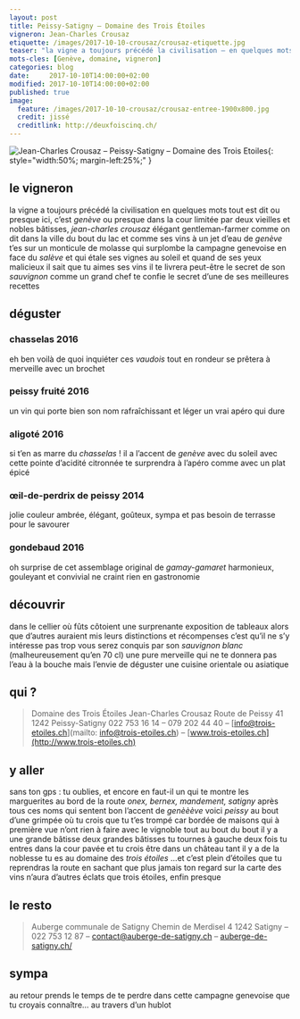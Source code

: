 ```yaml
---
layout: post
title: Peissy-Satigny — Domaine des Trois Étoiles
vigneron: Jean-Charles Crousaz
etiquette: /images/2017-10-10-crousaz/crousaz-etiquette.jpg
teaser: "la vigne a toujours précédé la civilisation – en quelques mots tout est dit ou presque – ici c’est genève... ou presque"
mots-cles: [Genève, domaine, vigneron]
categories: blog
date:     2017-10-10T14:00:00+02:00
modified: 2017-10-10T14:00:00+02:00
published: true
image:
  feature: /images/2017-10-10-crousaz/crousaz-entree-1900x800.jpg
  credit: jissé
  creditlink: http://deuxfoiscinq.ch/
---
```


![Jean-Charles Crousaz – Peissy-Satigny – Domaine des Trois Etoiles][i1]{: style="width:50%; margin-left:25%;" }

[i1]: ../../images/2017-10-10-crousaz/crousaz-vigneron-1000x1800.jpg

## le vigneron
la vigne a toujours précédé la civilisation
en quelques mots tout est dit ou presque
ici, c’est *genève* ou presque
dans la cour limitée par deux vieilles et nobles bâtisses, *jean-charles crousaz* élégant gentleman-farmer comme on dit dans la ville du bout du lac et comme ses vins
à un jet d’eau de *genève* t’es sur un monticule de molasse qui surplombe la campagne genevoise en face du *salève* et qui étale ses vignes au soleil
et quand de ses yeux malicieux il sait que tu aimes ses vins il te livrera peut-être le secret de son *sauvignon* comme un grand chef te confie le secret d’une de ses meilleures recettes

## déguster
### chasselas 2016
eh ben voilà de quoi inquiéter ces *vaudois*
tout en rondeur se prêtera à merveille avec un brochet

### peissy fruité 2016
un vin qui porte bien son nom
rafraîchissant et léger un vrai apéro qui dure

### aligoté 2016
si t’en as marre du *chasselas* !
il a l’accent de *genève* avec du soleil avec cette pointe d’acidité citronnée
te surprendra à l’apéro comme avec un plat épicé

### œil-de-perdrix de peissy 2014
jolie couleur ambrée, élégant, goûteux, sympa et pas besoin de terrasse pour le savourer

### gondebaud 2016
oh surprise de cet assemblage original de *gamay-gamaret* harmonieux, gouleyant et convivial
ne craint rien en gastronomie

## découvrir
dans le cellier où fûts côtoient une surprenante exposition de tableaux alors que d’autres auraient mis leurs distinctions et récompenses c’est qu’il ne s’y intéresse pas trop vous serez conquis par son *sauvignon blanc* (malheureusement qu’en 70 cl) une pure merveille qui ne te donnera pas l’eau à la bouche mais l’envie de déguster une cuisine orientale ou asiatique

## qui ?
> Domaine des Trois Étoiles
> Jean-Charles Crousaz
> Route de Peissy 41
> 1242 Peissy-Satigny
> 022 753 16 14 – 079 202 44 40 – [info@trois-etoiles.ch](mailto: info@trois-etoiles.ch) – [www.trois-etoiles.ch](http://www.trois-etoiles.ch)

## y aller
sans ton gps : tu oublies, et encore en faut-il un qui te montre les marguerites au bord de la route
*onex, bernex, mandement, satigny* après tous ces noms qui sentent bon l’accent de *genèèève* voici *peissy*
au bout d’une grimpée où tu crois que tu t’es trompé car bordée de maisons qui à première vue n’ont rien à faire avec le vignoble tout au bout du bout il y a une grande bâtisse deux grandes bâtisses tu tournes à gauche deux fois tu entres dans la cour pavée et tu crois être dans un château tant il y a de la noblesse
tu es au domaine des *trois étoiles*
…et c’est plein d’étoiles que tu reprendras la route en sachant que plus jamais ton regard sur la carte des vins n’aura d’autres éclats que trois étoiles, enfin presque

## le resto
> Auberge communale de Satigny
> Chemin de Merdisel 4
> 1242 Satigny – 022 753 12 87 – [contact@auberge-de-satigny.ch](mailto:contact@auberge-de-satigny.ch) – [auberge-de-satigny.ch/](https://auberge-de-satigny.ch/)


## sympa
au retour prends le temps de te perdre dans cette campagne genevoise que tu croyais connaître… au travers d’un hublot
